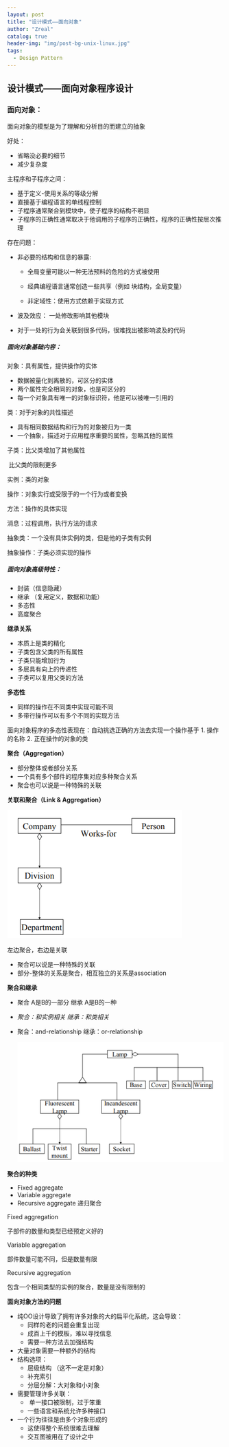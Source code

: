 ```yaml
---
layout: post
title: "设计模式——面向对象"
author: "Zreal"
catalog: true
header-img: "img/post-bg-unix-linux.jpg"
tags:
  - Design Pattern
---
```





## 设计模式——面向对象程序设计

### 面向对象：

面向对象的模型是为了理解和分析目的而建立的抽象

好处：

- 省略没必要的细节
- 减少复杂度



主程序和子程序之间：

- 基于定义-使用关系的等级分解
- 直接基于编程语言的单线程控制
- 子程序通常聚合到模块中，使子程序的结构不明显
- 子程序的正确性通常取决于他调用的子程序的正确性，程序的正确性按层次推理

存在问题：

- 非必要的结构和信息的暴露:

  - 全局变量可能以一种无法预料的危险的方式被使用

  - 经典编程语言通常创造一些共享（例如 块结构，全局变量）
  - 非定域性：使用方式依赖于实现方式

- 波及效应： 一处修改影响其他模块

- 对于一处的行为会关联到很多代码，很难找出被影响波及的代码



##### 面向对象基础内容：

对象：具有属性，提供操作的实体

- 数据被量化到离散的，可区分的实体
- 两个属性完全相同的对象，也是可区分的
- 每一个对象具有唯一的对象标识符，他是可以被唯一引用的

类：对于对象的共性描述

- 具有相同数据结构和行为的对象被归为一类
- 一个抽象，描述对于应用程序重要的属性，忽略其他的属性

子类：比父类增加了其他属性

​	比父类的限制更多

实例：类的对象

操作：对象实行或受限于的一个行为或者变换

方法：操作的具体实现

消息：过程调用，执行方法的请求

抽象类：一个没有具体实例的类，但是他的子类有实例

抽象操作：子类必须实现的操作

#####  面向对象高级特性：

- 封装（信息隐藏）
- 继承 （复用定义，数据和功能）
- 多态性
- 高度聚合

**继承关系**

- 本质上是类的精化
- 子类包含父类的所有属性
- 子类只能增加行为
- 多层具有向上的传递性
- 子类可以复用父类的方法

**多态性**

- 同样的操作在不同类中实现可能不同
- 多带行操作可以有多个不同的实现方法

面向对象程序的多态性表现在：自动挑选正确的方法去实现一个操作基于 1. 操作的名称 2. 正在操作的对象的类

**聚合（Aggregation）**

- 部分整体或者部分关系
- 一个具有多个部件的程序集对应多种聚合关系
- 聚合也可以说是一种特殊的关联

**关联和聚合（Link & Aggregation）**

![img](/img/assets/1542698955180.png)

左边聚合，右边是关联

- 聚合可以说是一种特殊的关联
- 部分-整体的关系是聚合，相互独立的关系是association



**聚合和继承**

- 聚合 A是B的一部分  继承 A是B的一种

- *聚合：和实例相关  继承：和类相关*

- 聚合：and-relationship  继承：or-relationship

  ![img](/img/assets/1542699835983.png)



**聚合的种类**

- Fixed aggregate
- Variable aggregate
- Recursive aggregate 递归聚合

Fixed aggregation

子部件的数量和类型已经预定义好的

Variable aggregation

部件数量可能不同，但是数量有限

Recursive aggregation

包含一个相同类型的实例的聚合，数量是没有限制的

**面向对象方法的问题**

- 纯OO设计导致了拥有许多对象的大的扁平化系统，这会导致：
  - 同样的老的问题会重复出现
  - 成百上千的模板，难以寻找信息
  - 需要一种方法去加强结构
- 大量对象需要一种额外的结构
- 结构选项：
  - 层级结构 （这不一定是对象）
  - 补充索引
  - 分层分解：大对象和小对象
- 需要管理许多关联：
  - ​    单一接口被限制，过于笨重
  - 一些语言和系统允许多种接口
- 一个行为往往是由多个对象形成的
  - 这使得整个系统很难去理解
  - 交互图被用在了设计之中

